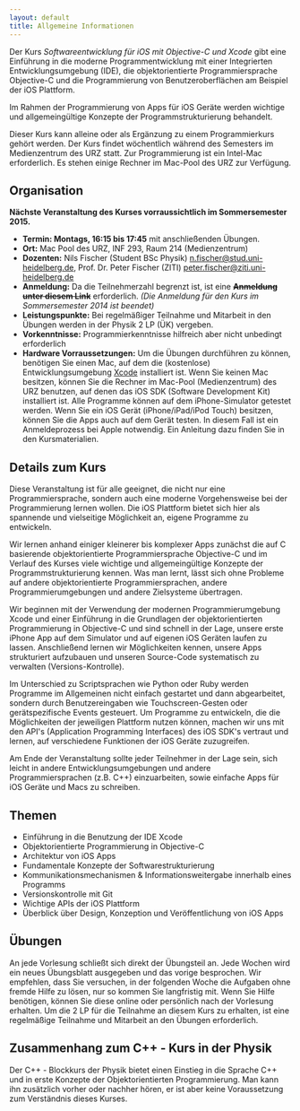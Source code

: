 ```yaml
---
layout: default
title: Allgemeine Informationen
---
```


Der Kurs *Softwareentwicklung für iOS mit Objective-C und Xcode* gibt eine Einführung in die moderne Programmentwicklung mit einer Integrierten Entwicklungsumgebung (IDE), die objektorientierte Programmiersprache Objective-C und die Programmierung von Benutzeroberflächen am Beispiel der iOS Plattform.

Im Rahmen der Programmierung von Apps für iOS Geräte werden wichtige und allgemeingültige Konzepte der Programmstrukturierung behandelt.

Dieser Kurs kann alleine oder als Ergänzung zu einem Programmierkurs gehört werden. Der Kurs findet wöchentlich während des Semesters im Medienzentrum des URZ statt. Zur Programmierung ist ein Intel-Mac erforderlich. Es stehen einige Rechner im Mac-Pool des URZ zur Verfügung.

## Organisation

**Nächste Veranstaltung des Kurses vorraussichtlich im Sommersemester 2015.**

- **Termin: Montags, 16:15 bis 17:45** mit anschließenden Übungen.
- **Ort:** Mac Pool des URZ, INF 293, Raum 214 (Medienzentrum)
- **Dozenten:** Nils Fischer (Student BSc Physik) [n.fischer@stud.uni-heidelberg.de](mailto:n.fischer@stud.uni-heidelberg.de), Prof. Dr. Peter Fischer (ZITI) [peter.fischer@ziti.uni-heidelberg.de](mailto:peter.fischer@ziti.uni-heidelberg.de)
- **Anmeldung:** Da die Teilnehmerzahl begrenzt ist, ist eine **<s>Anmeldung unter diesem Link</s>** erforderlich. *(Die Anmeldung für den Kurs im Sommersemester 2014 ist beendet)*
- **Leistungspunkte:** Bei regelmäßiger Teilnahme und Mitarbeit in den Übungen werden in der Physik 2 LP (ÜK) vergeben.
- **Vorkenntnisse:** Programmierkenntnisse hilfreich aber nicht unbedingt erforderlich
- **Hardware Vorraussetzungen:**
	Um die Übungen durchführen zu können, benötigen Sie einen Mac, auf dem die (kostenlose) 
	Entwicklungsumgebung [Xcode](https://itunes.apple.com/de/app/xcode/id497799835?mt=12) installiert ist.
	Wenn Sie keinen Mac besitzen, können Sie die Rechner im Mac-Pool (Medienzentrum) des URZ benutzen, auf denen das iOS SDK (Software Development Kit) installiert ist.
	Alle Programme können auf dem iPhone-Simulator getestet werden.
	Wenn Sie ein iOS Gerät (iPhone/iPad/iPod Touch) besitzen, können Sie die Apps auch auf dem Gerät testen. In diesem Fall ist ein Anmeldeprozess bei Apple notwendig. Ein Anleitung dazu finden Sie in den Kursmaterialien.

## Details zum Kurs

Diese Veranstaltung ist für alle geeignet, die nicht nur eine Programmiersprache, sondern auch eine moderne Vorgehensweise bei der Programmierung lernen wollen. Die iOS Plattform bietet sich hier als spannende und vielseitige Möglichkeit an, eigene Programme zu entwickeln.

Wir lernen anhand einiger kleinerer bis komplexer Apps zunächst die auf C basierende objektorientierte 
Programmiersprache Objective-C und im Verlauf des Kurses viele wichtige und allgemeingültige Konzepte 
der Programmstrukturierung kennen. Was man lernt, lässt sich ohne Probleme auf andere objektorientierte 
Programmiersprachen, andere Programmierumgebungen und andere Zielsysteme übertragen.

Wir beginnen mit der Verwendung der modernen Programmierumgebung Xcode und einer Einführung in die Grundlagen der objektorientierten Programmierung in Objective-C und sind schnell in der Lage, unsere erste iPhone App auf dem Simulator und auf eigenen iOS Geräten laufen zu lassen. Anschließend lernen wir Möglichkeiten kennen, unsere Apps strukturiert aufzubauen und unseren Source-Code systematisch zu verwalten (Versions-Kontrolle).

Im Unterschied zu Scriptsprachen wie Python oder Ruby werden Programme im Allgemeinen nicht einfach gestartet und dann abgearbeitet, sondern durch Benutzereingaben wie Touchscreen-Gesten oder gerätspezifische Events gesteuert. Um Programme zu entwickeln, die die Möglichkeiten der jeweiligen Plattform nutzen können, machen wir uns mit den API's (Application Programming Interfaces) des iOS SDK's vertraut und lernen, auf verschiedene Funktionen der iOS Geräte zuzugreifen.

Am Ende der Veranstaltung sollte jeder Teilnehmer in der Lage sein, sich leicht in andere Entwicklungsumgebungen und andere Programmiersprachen (z.B. C++) einzuarbeiten, sowie einfache Apps für iOS Geräte und Macs zu schreiben.

## Themen

- Einführung in die Benutzung der IDE Xcode
- Objektorientierte Programmierung in Objective-C
- Architektur von iOS Apps
- Fundamentale Konzepte der Softwarestrukturierung
- Kommunikationsmechanismen & Informationsweitergabe innerhalb eines Programms
- Versionskontrolle mit Git
- Wichtige APIs der iOS Plattform
- Überblick über Design, Konzeption und Veröffentlichung von iOS Apps

## Übungen

An jede Vorlesung schließt sich direkt der Übungsteil an. Jede Wochen wird ein neues Übungsblatt ausgegeben und das vorige besprochen. Wir empfehlen, dass Sie versuchen, in der folgenden Woche die Aufgaben ohne fremde Hilfe zu lösen, nur so kommen Sie langfristig mit. Wenn Sie Hilfe benötigen, können Sie diese online oder persönlich nach der Vorlesung erhalten. Um die 2 LP für die Teilnahme an diesem Kurs zu erhalten, ist eine regelmäßige Teilnahme und Mitarbeit an den Übungen erforderlich.

## Zusammenhang zum C++ - Kurs in der Physik

Der C++ - Blockkurs der Physik bietet einen Einstieg in die Sprache C++ und in erste Konzepte der Objektorientierten Programmierung. Man kann ihn zusätzlich vorher oder nachher hören, er ist aber keine Voraussetzung zum Verständnis dieses Kurses.
